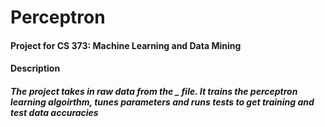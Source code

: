 # Perceptron

#### Project for CS 373: Machine Learning and Data Mining

#### Description 
##### The project takes in raw data from the _ file. It trains the perceptron learning algoirthm, tunes parameters and runs tests to get training and test data accuracies
